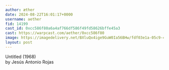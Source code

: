 ```yaml
---
author: æther
date: 2024-08-22T16:01:17+0000
username: aether
fid: 14199
cast_id: 0xcc586f80a6a4af766df586f49fd58626bffe45a3
cast: https://warpcast.com/aether/0xcc586f80
image: https://imagedelivery.net/BXluQx4ige9GuW0Ia56BHw/fdf03e1a-05c9-4dab-f126-f2dc441cf800/original
layout: post
---
```

Untitled (1968)   
by Jesús Antonio Rojas  

<img src='https://imagedelivery.net/BXluQx4ige9GuW0Ia56BHw/fdf03e1a-05c9-4dab-f126-f2dc441cf800/original' alt='' referrerpolicy='no-referrer'/>
